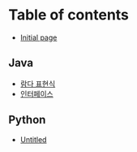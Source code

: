 # Table of contents

* [Initial page](README.md)

## Java

* [람다 표현식](java/undefined.md)
* [인터페이스](java/undefined-1.md)

## Python

* [Untitled](python/untitled.md)

